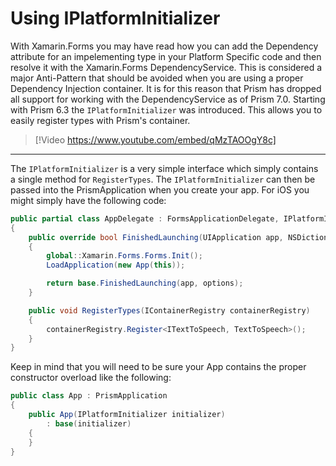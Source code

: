 # Using IPlatformInitializer

With Xamarin.Forms you may have read how you can add the Dependency attribute for an impelementing type in your Platform Specific code and then resolve it with the Xamarin.Forms DependencyService. This is considered a major Anti-Pattern that should be avoided when you are using a proper Dependency Injection container. It is for this reason that Prism has dropped all support for working with the DependencyService as of Prism 7.0. Starting with Prism 6.3 the `IPlatformInitializer` was introduced. This allows you to easily register types with Prism's container.

> [!Video https://www.youtube.com/embed/qMzTAOOgY8c]

<hr />

The `IPlatformInitializer` is a very simple interface which simply contains a single method for `RegisterTypes`. The `IPlatformInitializer` can then be passed into the PrismApplication when you create your app. For iOS you might simply have the following code:

```cs
public partial class AppDelegate : FormsApplicationDelegate, IPlatformInitializer
{
    public override bool FinishedLaunching(UIApplication app, NSDictionary options)
    {
        global::Xamarin.Forms.Forms.Init();
        LoadApplication(new App(this));

        return base.FinishedLaunching(app, options);
    }

    public void RegisterTypes(IContainerRegistry containerRegistry)
    {
        containerRegistry.Register<ITextToSpeech, TextToSpeech>();
    }
}
```

Keep in mind that you will need to be sure your App contains the proper constructor overload like the following:

```cs
public class App : PrismApplication
{
    public App(IPlatformInitializer initializer)
        : base(initializer)
    {
    }
}
```
